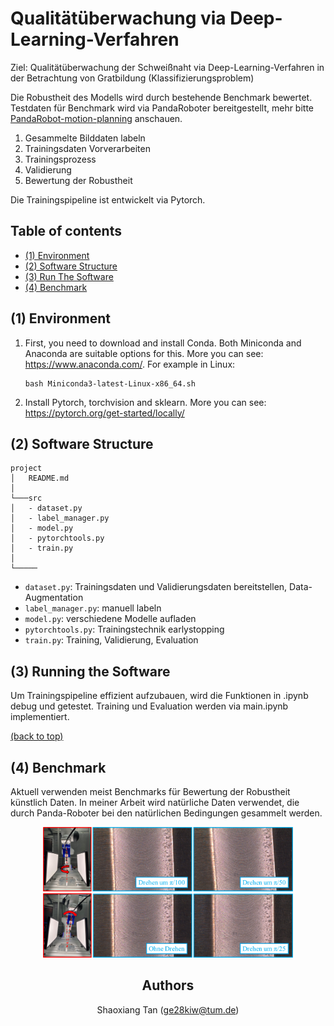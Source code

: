 # Qualitätüberwachung via Deep-Learning-Verfahren

Ziel: Qualitätüberwachung der Schweißnaht via Deep-Learning-Verfahren in der Betrachtung von Gratbildung (Klassifizierungsproblem)

Die Robustheit des Modells wird durch bestehende Benchmark bewertet. Testdaten für Benchmark wird via PandaRoboter bereitgestellt, mehr bitte [PandaRobot-motion-planning](https://github.com/Shaoxiang2021/PandaRobot-motion-planning) anschauen.

1. Gesammelte Bilddaten labeln
2. Trainingsdaten Vorverarbeiten
3. Trainingsprozess
4. Validierung
5. Bewertung der Robustheit

Die Trainingspipeline ist entwickelt via Pytorch. 

## Table of contents   
- [(1) Environment](#(1)-Environment) 
- [(2) Software Structure](#(2)-Software-Structure) 
- [(3) Run The Software](#(3)-Run-The-Software)
- [(4) Benchmark](#(3)-Benchmark)

## (1) Environment

1. First, you need to download and install Conda. Both Miniconda and Anaconda are suitable options for this. More you can see: https://www.anaconda.com/. For example in Linux: 
    ```
    bash Miniconda3-latest-Linux-x86_64.sh
    ```

2. Install Pytorch, torchvision and sklearn. More you can see: https://pytorch.org/get-started/locally/

## (2) Software Structure

```
project
│   README.md
│
└───src
│   - dataset.py
│   - label_manager.py
│   - model.py
│   - pytorchtools.py
│   - train.py
│   
└─────
```

- `dataset.py`: Trainingsdaten und Validierungsdaten bereitstellen, Data-Augmentation <br />
- `label_manager.py`: manuell labeln <br />
- `model.py`: verschiedene Modelle aufladen <br />
- `pytorchtools.py`: Trainingstechnik earlystopping <br />
- `train.py`: Training, Validierung, Evaluation

## (3) Running the Software

Um Trainingspipeline effizient aufzubauen, wird die Funktionen in .ipynb debug und getestet. Training und Evaluation werden via main.ipynb implementiert. 

[(back to top)](#table-of-contents)

## (4) Benchmark

Aktuell verwenden meist Benchmarks für Bewertung der Robustheit künstlich Daten. In meiner Arbeit wird natürliche Daten verwendet, die durch Panda-Roboter bei den natürlichen Bedingungen gesammelt werden.

<div align="center">
    <img src="readme/Drehen.png" width="400"/>
    <img src="readme/Drehen_um_X.png" width="400"/>
<div>



## Authors
Shaoxiang Tan (ge28kiw@tum.de)
